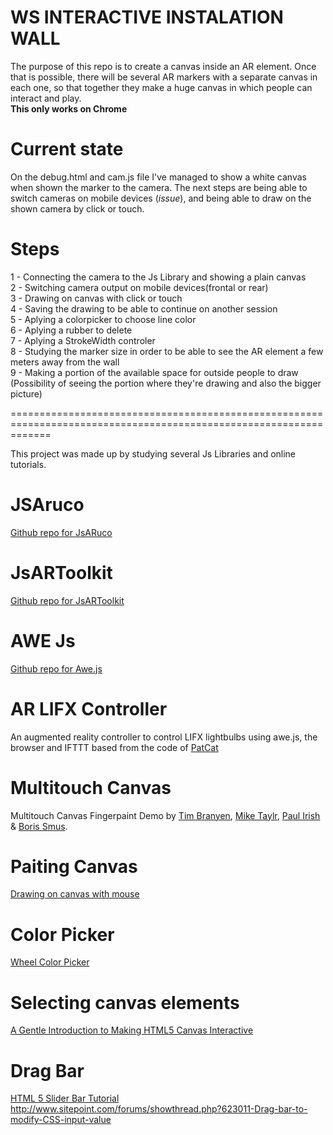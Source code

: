 
WS INTERACTIVE INSTALATION WALL
================================
The purpose of this repo is to create a canvas inside an AR element.
Once that is possible, there will be several AR markers with a separate canvas in each one, so that together they make a huge canvas in which people can interact and play.
<br>
<b>This only works on Chrome </b>

Current state
================================
On the debug.html and cam.js file I've managed to show a white canvas when shown the marker to the camera.
The next steps are being able to switch cameras on mobile devices (<i>issue</i>), and being able to draw on the shown camera by click or touch.
<br>


Steps
================================
1 - Connecting the camera to the Js Library and showing a plain canvas <br>
2 - Switching camera output on mobile devices(frontal or rear)<br>
3 - Drawing on canvas with click or touch <br>
4 - Saving the drawing to be able to continue on another session<br>
5 - Aplying a colorpicker to choose line color<br>
6 - Aplying a rubber to delete <br>
7 - Aplying a StrokeWidth controler <br>
8 - Studying the marker size in order to be able to see the AR element a few meters away from the wall <br>
9 - Making a portion of the available space for outside people to draw (Possibility of seeing the portion where they're drawing and also the bigger picture)<br>


===================================================================================================================

This project was made up by studying several Js Libraries and online tutorials.
<br>

JSAruco
========
<a  href="https://github.com/jcmellado/js-aruco"> Github repo for JsARuco</a>
<br>

JsARToolkit
========
<a href="https://github.com/artoolkit/jsartoolkit5"> Github repo for JsARToolkit</a>
<br>


AWE Js
========
<a href="https://github.com/awe-media/awe.js"> Github repo for Awe.js</a>
<br>


AR LIFX Controller
========

An augmented reality controller to control LIFX lightbulbs using awe.js, the browser and IFTTT based from the code of <a href="http://www.patrickcatanzariti.com.">PatCat</a>
<br>

Multitouch Canvas
==================
Multitouch Canvas Fingerpaint Demo by</b>  <a href="timbranyen.com">Tim Branyen</a>, <a href="https://miketaylr.com">Mike Taylr</a>, <a href="https://paulirish.com">Paul Irish</a> & <a href=//smus.com>Boris Smus</a>.</div>
<br>

Paiting Canvas
================
<a href="http://stackoverflow.com/questions/2368784/draw-on-html5-canvas-using-a-mouse"> Drawing on canvas with mouse</a>
<br>


Color Picker 
================
<a href="http://files.jar2.net/jquery/wheelcolorpicker/example-v3/example.html"> Wheel Color Picker</a>
<br>


Selecting canvas elements
================
<a href="https://simonsarris.com/making-html5-canvas-useful/"> A Gentle Introduction to Making HTML5 Canvas Interactive</a>
<br>


Drag Bar
================
<a href="http://webtutsdepot.com/2010/04/24/html-5-slider-input-tutorial/">HTML 5 Slider Bar Tutorial</a>
<br>
http://www.sitepoint.com/forums/showthread.php?623011-Drag-bar-to-modify-CSS-input-value
